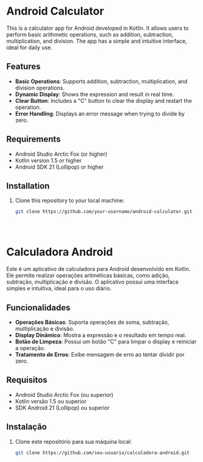 # Android Calculator

This is a calculator app for Android developed in Kotlin. It allows users to perform basic arithmetic operations, such as addition, subtraction, multiplication, and division. The app has a simple and intuitive interface, ideal for daily use.

## Features

- **Basic Operations**: Supports addition, subtraction, multiplication, and division operations.
- **Dynamic Display**: Shows the expression and result in real time.
- **Clear Button**: Includes a "C" button to clear the display and restart the operation.
- **Error Handling**: Displays an error message when trying to divide by zero.

## Requirements

- Android Studio Arctic Fox (or higher)
- Kotlin version 1.5 or higher
- Android SDK 21 (Lollipop) or higher

## Installation

1. Clone this repository to your local machine:

   ```bash
   git clone https://github.com/your-username/android-calculator.git





# Calculadora Android

Este é um aplicativo de calculadora para Android desenvolvido em Kotlin. Ele permite realizar operações aritméticas básicas, como adição, subtração, multiplicação e divisão. O aplicativo possui uma interface simples e intuitiva, ideal para o uso diário.

## Funcionalidades

- **Operações Básicas**: Suporta operações de soma, subtração, multiplicação e divisão.
- **Display Dinâmico**: Mostra a expressão e o resultado em tempo real.
- **Botão de Limpeza**: Possui um botão "C" para limpar o display e reiniciar a operação.
- **Tratamento de Erros**: Exibe mensagem de erro ao tentar dividir por zero.

## Requisitos

- Android Studio Arctic Fox (ou superior)
- Kotlin versão 1.5 ou superior
- SDK Android 21 (Lollipop) ou superior

## Instalação

1. Clone este repositório para sua máquina local:

   ```bash
   git clone https://github.com/seu-usuario/calculadora-android.git

